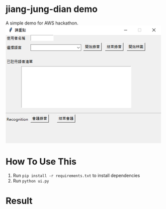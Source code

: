 # jiang-jung-dian demo
A simple demo for AWS hackathon.
![](./ui.PNG)

# How To Use This
1. Run `pip install -r requirements.txt` to install dependencies
2. Run `python ui.py`

# Result
